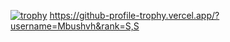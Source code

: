 [![trophy](https://github-profile-trophy.vercel.app/?username=Mbushvh)](https://github.com/Mbushvh/github-profile-trophy)
https://github-profile-trophy.vercel.app/?username=Mbushvh&rank=S,S
